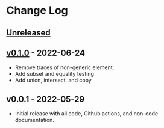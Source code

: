 # Change Log

## [Unreleased]

## [v0.1.0] - 2022-06-24

* Remove traces of non-generic element.
* Add subset and equality testing
* Add union, intersect, and copy

## v0.0.1 - 2022-05-29

* Initial release with all code, Github actions, and non-code
  documentation.

[Unreleased]: https://github.com/pabigot/set/compare/main...next
[v0.1.0]: https://github.com/pabigot/set/compare/v0.0.1...v0.1.0
